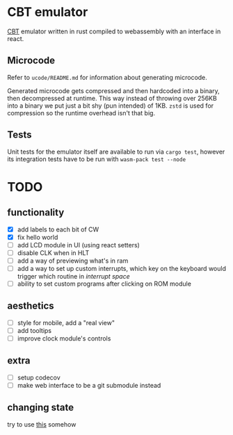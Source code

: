 # CBT emulator

[CBT](https://gitlab.com/MaksRawski/cbt/) emulator written in rust compiled to webassembly with an interface in react.

## Microcode
Refer to `ucode/README.md` for information about generating microcode.

Generated microcode gets compressed and then hardcoded into a binary, then decompressed at runtime.
This way instead of throwing over 256KB into a binary we put just a bit shy (pun intended) of 1KB.
`zstd` is used for compression so the runtime overhead isn't that big.

## Tests
Unit tests for the emulator itself are available to run via `cargo test`, 
however its integration tests have to be run with `wasm-pack test --node`


# TODO
## functionality
- [x] add labels to each bit of CW
- [X] fix hello world
- [ ] add LCD module in UI (using react setters)
- [ ] disable CLK when in HLT
- [ ] add a way of previewing what's in ram
- [ ] add a way to set up custom interrupts, which key on the keyboard would trigger which routine in _interrupt space_
- [ ] ability to set custom programs after clicking on ROM module

## aesthetics
- [ ] style for mobile, add a "real view"
- [ ] add tooltips
- [ ] improve clock module's controls

## extra
- [ ] setup codecov
- [ ] make web interface to be a git submodule instead

## changing state
try to use [this](https://stackoverflow.com/a/31869669) somehow
